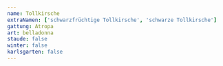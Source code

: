 ```yaml
---
name: Tollkirsche
extraNamen: ['schwarzfrüchtige Tollkirsche', 'schwarze Tollkirsche']
gattung: Atropa
art: belladonna
staude: false
winter: false
karlsgarten: false
---
```

